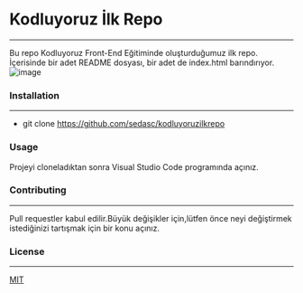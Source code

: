 
# **Kodluyoruz İlk Repo**

-----------------------------------

Bu repo Kodluyoruz Front-End Eğitiminde oluşturduğumuz ilk repo. İçerisinde bir adet README dosyası, bir adet de index.html barındırıyor.
![image](https://user-images.githubusercontent.com/116013912/198568027-15be3486-209b-4530-9890-5b76fcc9a49d.png)



### Installation

--------------------

- git clone https://github.com/sedasc/kodluyoruzilkrepo


### Usage

Projeyi cloneladıktan sonra Visual Studio Code programında açınız.

### Contributing

-----------

Pull requestler kabul edilir.Büyük değişikler için,lütfen önce neyi değiştirmek istediğinizi tartışmak için bir konu açınız.



### License

--------

[MIT](https://github.com/sedasc/kodluyoruzilkrepo/blob/0c9977352d688825fa3e84f9b3acc94a72093da5/LICENSE)



